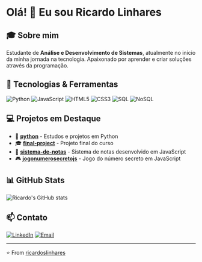 # Olá! 👋 Eu sou Ricardo Linhares

## 🎓 Sobre mim
Estudante de **Análise e Desenvolvimento de Sistemas**, atualmente no início da minha jornada na tecnologia. Apaixonado por aprender e criar soluções através da programação.

## 🚀 Tecnologias & Ferramentas

![Python](https://img.shields.io/badge/Python-3776AB?style=for-the-badge&logo=python&logoColor=white)
![JavaScript](https://img.shields.io/badge/JavaScript-F7DF1E?style=for-the-badge&logo=javascript&logoColor=black)
![HTML5](https://img.shields.io/badge/HTML5-E34F26?style=for-the-badge&logo=html5&logoColor=white)
![CSS3](https://img.shields.io/badge/CSS3-1572B6?style=for-the-badge&logo=css3&logoColor=white)
![SQL](https://img.shields.io/badge/SQL-4479A1?style=for-the-badge&logo=mysql&logoColor=white)
![NoSQL](https://img.shields.io/badge/NoSQL-4DB33D?style=for-the-badge&logo=mongodb&logoColor=white)

## 💻 Projetos em Destaque

- 🐍 **[python](https://github.com/ricardoslinhares/python)** - Estudos e projetos em Python
- 🎓 **[final-project](https://github.com/ricardoslinhares/final-project)** - Projeto final do curso
- 📝 **[sistema-de-notas](https://github.com/ricardoslinhares/sistema-de-notas)** - Sistema de notas desenvolvido em JavaScript
- 🎮 **[jogonumerosecretojs](https://github.com/ricardoslinhares/jogonumerosecretojs)** - Jogo do número secreto em JavaScript

## 📊 GitHub Stats

![Ricardo's GitHub stats](https://github-readme-stats.vercel.app/api?username=ricardoslinhares&show_icons=true&theme=dark)

## 📫 Contato

[![LinkedIn](https://img.shields.io/badge/LinkedIn-0077B5?style=for-the-badge&logo=linkedin&logoColor=white)](https://www.linkedin.com/in/ricardo-linhares-6a1a73324/)
[![Email](https://img.shields.io/badge/Email-D14836?style=for-the-badge&logo=gmail&logoColor=white)](mailto:ricardolinhares@outlook.com)

---
⭐️ From [ricardoslinhares](https://github.com/ricardoslinhares)
